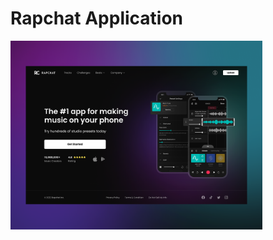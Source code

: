 # Rapchat Application

<img src="https://github.com/atonya-bravin/HTML-CSS-Handson/blob/main/Rapchat-App-Landing-Page/Resources/application%20background.png" alt="Image" width="80%">